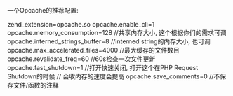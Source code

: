 一个Opcache的推荐配置:

zend_extension=opcache.so
opcache.enable_cli=1
opcache.memory_consumption=128      //共享内存大小, 这个根据你们的需求可调
opcache.interned_strings_buffer=8   //interned string的内存大小, 也可调
opcache.max_accelerated_files=4000  //最大缓存的文件数目
opcache.revalidate_freq=60          //60s检查一次文件更新
opcache.fast_shutdown=1             //打开快速关闭, 打开这个在PHP Request Shutdown的时候
                                    //   会收内存的速度会提高
opcache.save_comments=0             //不保存文件/函数的注释
